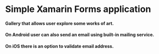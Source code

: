 # Simple Xamarin Forms application

#### Gallery that allows user explore some works of art.
#### On Android user can also send an email using built-in mailing service.
#### On iOS there is an option to validate email address.
